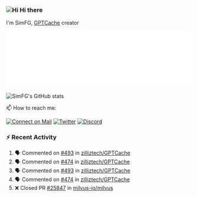 ### <img src='https://qpluspicture.oss-cn-beijing.aliyuncs.com/6LjjQA/Hi.gif' alt='Hi' width="24"/> Hi there

I'm SimFG, [GPTCache](https://github.com/zilliztech/GPTCache) creator

![Metrics 👋](/metrics.plugin.followup.user.svg)

![SimFG's GitHub stats](https://github-readme-stats.vercel.app/api?username=SimFG&show_icons=true&theme=radical&count_private=true)

📫 How to reach me:

[![Connect on Mail](https://img.shields.io/badge/Ask%20me-anything-1abc9c.svg)](mailto:1142838399@qq.com)
[![Twitter](https://img.shields.io/twitter/follow/FogSim?style=social)](https://twitter.com/FogSim)
[![Discord](https://img.shields.io/discord/1092648432495251507?label=Discord&logo=discord)](https://discord.gg/Q8C6WEjSWV)

### :zap: Recent Activity

<!--START_SECTION:activity-->
1. 🗣 Commented on [#493](https://github.com/zilliztech/GPTCache/issues/493) in [zilliztech/GPTCache](https://github.com/zilliztech/GPTCache)
2. 🗣 Commented on [#474](https://github.com/zilliztech/GPTCache/issues/474) in [zilliztech/GPTCache](https://github.com/zilliztech/GPTCache)
3. 🗣 Commented on [#493](https://github.com/zilliztech/GPTCache/issues/493) in [zilliztech/GPTCache](https://github.com/zilliztech/GPTCache)
4. 🗣 Commented on [#474](https://github.com/zilliztech/GPTCache/issues/474) in [zilliztech/GPTCache](https://github.com/zilliztech/GPTCache)
5. ❌ Closed PR [#25847](https://github.com/milvus-io/milvus/pull/25847) in [milvus-io/milvus](https://github.com/milvus-io/milvus)
<!--END_SECTION:activity-->

